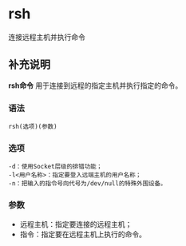 rsh
===

连接远程主机并执行命令

## 补充说明

**rsh命令** 用于连接到远程的指定主机并执行指定的命令。

### 语法  

```shell
rsh(选项)(参数)
```

### 选项  

```shell
-d：使用Socket层级的排错功能；
-l<用户名称>：指定要登入远端主机的用户名称；
-n：把输入的指令号向代号为/dev/null的特殊外围设备。
```

### 参数  

*   远程主机：指定要连接的远程主机；
*   指令：指定要在远程主机上执行的命令。


<!-- Linux命令行搜索引擎：https://jaywcjlove.github.io/linux-command/ -->